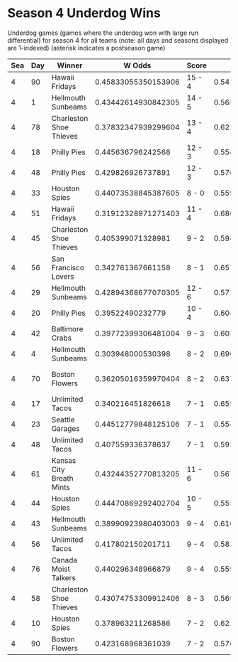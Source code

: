 # Season 4 Underdog Wins



Underdog games (games where the underdog won with large run differential) for season 4 for all teams (note: all days and seasons displayed are 1-indexed) (asterisk indicates a postseason game)


| Sea | Day | Winner | W Odds | Score | L Odds | Loser | 
| ------ |------ |------ |------ |------ |------ |------ |
| 4 | 90 | Hawaii Fridays | 0.45833055350153906 | 15 - 4 | 0.54166944649846 | Yellowstone Magic | 
| 4 | 1 | Hellmouth Sunbeams | 0.43442614930842305 | 14 - 5 | 0.5655738506915761 | Hades Tigers | 
| 4 | 78 | Charleston Shoe Thieves | 0.37832347939299604 | 13 - 4 | 0.6216765206070031 | New York Millennials | 
| 4 | 18 | Philly Pies | 0.445636796242568 | 12 - 3 | 0.5543632037574311 | Baltimore Crabs | 
| 4 | 48 | Philly Pies | 0.429826926737891 | 12 - 3 | 0.5701730732621081 | Baltimore Crabs | 
| 4 | 33 | Houston Spies | 0.44073538845387605 | 8 - 0 | 0.5592646115461231 | Baltimore Crabs | 
| 4 | 51 | Hawaii Fridays | 0.31912328971271403 | 11 - 4 | 0.680876710287285 | Yellowstone Magic | 
| 4 | 45 | Charleston Shoe Thieves | 0.405399071328981 | 9 - 2 | 0.594600928671018 | New York Millennials | 
| 4 | 56 | San Francisco Lovers | 0.342761367661158 | 8 - 1 | 0.6572386323388411 | Chicago Firefighters | 
| 4 | 29 | Hellmouth Sunbeams | 0.42894368677070305 | 12 - 6 | 0.5710563132292961 | Dallas Steaks | 
| 4 | 20 | Philly Pies | 0.39522490232779 | 10 - 4 | 0.604775097672209 | Breckenridge Jazz Hands | 
| 4 | 42 | Baltimore Crabs | 0.39772399306481004 | 9 - 3 | 0.602276006935189 | Mexico City Wild Wings | 
| 4 | 4 | Hellmouth Sunbeams | 0.303948000530398 | 8 - 2 | 0.6960519994696021 | Houston Spies | 
| 4 | 70 | Boston Flowers | 0.36205016359970404 | 8 - 2 | 0.637949836400295 | San Francisco Lovers | 
| 4 | 17 | Unlimited Tacos | 0.340216451826618 | 7 - 1 | 0.659783548173381 | Chicago Firefighters | 
| 4 | 23 | Seattle Garages | 0.44512779848125106 | 7 - 1 | 0.554872201518748 | Baltimore Crabs | 
| 4 | 48 | Unlimited Tacos | 0.407559336378637 | 7 - 1 | 0.592440663621362 | Dallas Steaks | 
| 4 | 61 | Kansas City Breath Mints | 0.43244352770813205 | 11 - 6 | 0.567556472291867 | San Francisco Lovers | 
| 4 | 44 | Houston Spies | 0.44470869292402704 | 10 - 5 | 0.5552913070759731 | Baltimore Crabs | 
| 4 | 43 | Hellmouth Sunbeams | 0.38990923980403003 | 9 - 4 | 0.6100907601959691 | Mexico City Wild Wings | 
| 4 | 56 | Unlimited Tacos | 0.417802150201711 | 9 - 4 | 0.582197849798288 | Kansas City Breath Mints | 
| 4 | 76 | Canada Moist Talkers | 0.440296348966879 | 9 - 4 | 0.55970365103312 | Chicago Firefighters | 
| 4 | 58 | Charleston Shoe Thieves | 0.43074753309912406 | 8 - 3 | 0.569252466900875 | Boston Flowers | 
| 4 | 10 | Houston Spies | 0.378963211268586 | 7 - 2 | 0.6210367887314131 | Breckenridge Jazz Hands | 
| 4 | 90 | Boston Flowers | 0.423168968361039 | 7 - 2 | 0.57683103163896 | Kansas City Breath Mints | 



